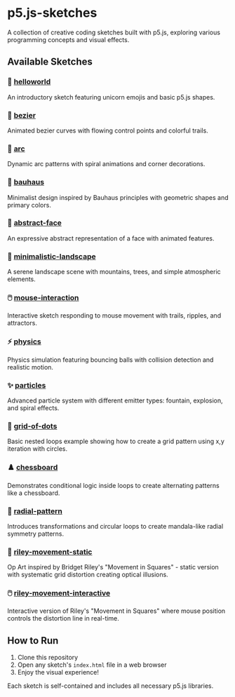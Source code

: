 # p5.js-sketches

A collection of creative coding sketches built with p5.js, exploring various programming concepts and visual effects.

## Available Sketches

### 🦄 [helloworld](sketches/helloworld/)
An introductory sketch featuring unicorn emojis and basic p5.js shapes.

### 🌊 [bezier](sketches/bezier/)
Animated bezier curves with flowing control points and colorful trails.

### 🎯 [arc](sketches/arc/)
Dynamic arc patterns with spiral animations and corner decorations.

### 🎨 [bauhaus](sketches/bauhaus/)
Minimalist design inspired by Bauhaus principles with geometric shapes and primary colors.

### 👤 [abstract-face](sketches/abstract-face/)
An expressive abstract representation of a face with animated features.

### 🌄 [minimalistic-landscape](sketches/minimalistic-landscape/)
A serene landscape scene with mountains, trees, and simple atmospheric elements.

### 🖱️ [mouse-interaction](sketches/mouse-interaction/)
Interactive sketch responding to mouse movement with trails, ripples, and attractors.

### ⚡ [physics](sketches/physics/)
Physics simulation featuring bouncing balls with collision detection and realistic motion.

### ✨ [particles](sketches/particles/)
Advanced particle system with different emitter types: fountain, explosion, and spiral effects.

### 🔵 [grid-of-dots](sketches/grid-of-dots/)
Basic nested loops example showing how to create a grid pattern using x,y iteration with circles.

### ♟️ [chessboard](sketches/chessboard/)
Demonstrates conditional logic inside loops to create alternating patterns like a chessboard.

### 🌸 [radial-pattern](sketches/radial-pattern/)
Introduces transformations and circular loops to create mandala-like radial symmetry patterns.

### 🎨 [riley-movement-static](sketches/riley-movement-static/)
Op Art inspired by Bridget Riley's "Movement in Squares" - static version with systematic grid distortion creating optical illusions.

### 🖱️ [riley-movement-interactive](sketches/riley-movement-interactive/)
Interactive version of Riley's "Movement in Squares" where mouse position controls the distortion line in real-time.

## How to Run

1. Clone this repository
2. Open any sketch's `index.html` file in a web browser
3. Enjoy the visual experience!

Each sketch is self-contained and includes all necessary p5.js libraries.